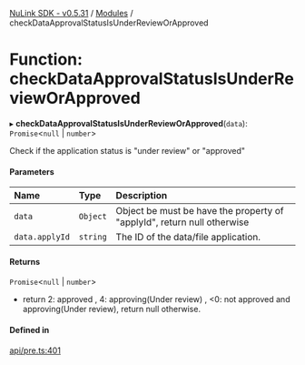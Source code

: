 [NuLink SDK - v0.5.31](../README.md) / [Modules](../modules.md) / checkDataApprovalStatusIsUnderReviewOrApproved

# Function: checkDataApprovalStatusIsUnderReviewOrApproved

▸ **checkDataApprovalStatusIsUnderReviewOrApproved**(`data`): `Promise`<``null`` \| `number`\>

Check if the application status is "under review" or "approved"

#### Parameters

| Name | Type | Description |
| :------ | :------ | :------ |
| `data` | `Object` | Object be must be have the property of "applyId", return null otherwise |
| `data.applyId` | `string` | The ID of the data/file application. |

#### Returns

`Promise`<``null`` \| `number`\>

- return 2: approved , 4: approving(Under review) , <0: not approved and approving(Under review),  return null otherwise.

#### Defined in

[api/pre.ts:401](https://github.com/NuLink-network/nulink-sdk/blob/b71aeb1/src/api/pre.ts#L401)
